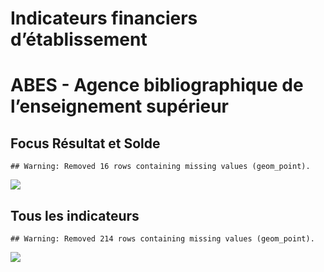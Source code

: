 Indicateurs financiers d’établissement
================

# ABES - Agence bibliographique de l’enseignement supérieur

## Focus Résultat et Solde

    ## Warning: Removed 16 rows containing missing values (geom_point).

![](abes___agence_bibliographique_de_l_enseignement_supérieur_files/figure-gfm/etab.focus-1.png)<!-- -->

## Tous les indicateurs

    ## Warning: Removed 214 rows containing missing values (geom_point).

![](abes___agence_bibliographique_de_l_enseignement_supérieur_files/figure-gfm/etab-1.png)<!-- -->
